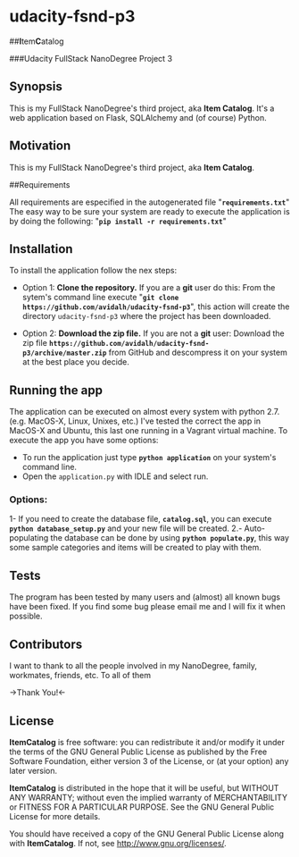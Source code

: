 # udacity-fsnd-p3

##**I**tem**C**atalog

###Udacity FullStack NanoDegree Project 3

## Synopsis

This is my FullStack NanoDegree's third project, aka **Item Catalog**.
It's a web application based on Flask, SQLAlchemy and (of course) Python.

<!-- ## Code Example -->

<!-- Show what the library does as concisely as possible, developers should be able to figure out **how** your project solves their problem by looking at the code example. Make sure the API you are showing off is obvious, and that your code is short and concise.
 -->


## Motivation

This is my FullStack NanoDegree's third project, aka **Item Catalog**.
<!-- 
A short description of the motivation behind the creation and maintenance of the project. This should explain **why** the project exists.
 -->

##Requirements

All requirements are especified in the autogenerated file "**`requirements.txt`**"
The easy way to be sure your system are ready to execute the application is by doing the following:
 "**`pip install -r requirements.txt`**"


## Installation

To install the application follow the nex steps:
- Option 1: **Clone the repository.** If you are a **git** user do this: 
	From the sytem's command line execute "**`git clone https://github.com/avidalh/udacity-fsnd-p3`**", this action will create the directory `udacity-fsnd-p3` where the project has been downloaded.

- Option 2: **Download the zip file.** If you are not a **git** user:
	Download the zip file **`https://github.com/avidalh/udacity-fsnd-p3/archive/master.zip`** from GitHub and descompress it on your system at the best place you decide.

<!-- Provide code examples and explanations of how to get the project. -->

## Running the app

The application can be executed on almost every system with python 2.7. (e.g. MacOS-X, Linux, Unixes, etc.) I've tested the correct the app in MacOS-X and Ubuntu, this last one running in a Vagrant virtual machine.
To execute the app you have some options:
- To run the application just type **`python application`** on your system's command line.
- Open the `application.py` with IDLE and select run.

### Options:
1- If you need to create the database file, **`catalog.sql`**, you can execute **`python database_setup.py`** and your new file will be created.
2.- Auto-populating the database can be done by using **`python populate.py`**, this way some sample categories and items will be created to play with them.

<!-- Depending on the size of the project, if it is small and simple enough the reference docs can be added to the README. For medium size to larger projects it is important to at least provide a link to where the API reference docs live.
 -->

## Tests

The program has been tested by many users and (almost) all known bugs have been fixed. If you find some bug please email me and I will fix it when possible.

<!-- Describe and show how to run the tests with code examples. -->

## Contributors

I want to thank to all the people involved in my NanoDegree, family, workmates, friends, etc. To all of them 

->Thank You!<-

<!-- Let people know how they can dive into the project, include important links to things like issue trackers, irc, twitter accounts if applicable. -->

## License

**ItemCatalog** is free software: you can redistribute it and/or modify it under the terms of the GNU General Public License as published by the Free Software Foundation, either version 3 of the License, or (at your option) any later version.

**ItemCatalog** is distributed in the hope that it will be useful, but WITHOUT ANY WARRANTY; without even the implied warranty of MERCHANTABILITY or FITNESS FOR A PARTICULAR PURPOSE. See the GNU General Public License for more details.

You should have received a copy of the GNU General Public License along with **ItemCatalog**.  If not, see <http://www.gnu.org/licenses/>.

